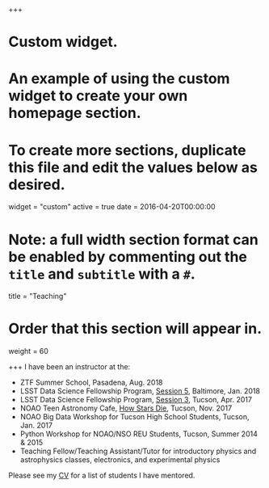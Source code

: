 +++
# Custom widget.
# An example of using the custom widget to create your own homepage section.
# To create more sections, duplicate this file and edit the values below as desired.
widget = "custom"
active = true
date = 2016-04-20T00:00:00

# Note: a full width section format can be enabled by commenting out the `title` and `subtitle` with a `#`.
title = "Teaching"

# Order that this section will appear in.
weight = 60

+++
I have been an instructor at the:

* ZTF Summer School, Pasadena, Aug. 2018
* LSST Data Science Fellowship Program, [Session 5](https://github.com/LSSTC-DSFP/LSSTC-DSFP-Sessions/tree/master/Session5/Day4), Baltimore, Jan. 2018
* LSST Data Science Fellowship Program, [Session 3](https://github.com/LSSTC-DSFP/LSSTC-DSFP-Sessions/tree/master/Session3/Day4), Tucson, Apr. 2017
* NOAO Teen Astronomy Cafe, [How Stars Die](https://www.dropbox.com/sh/4fj81ygdeq63ila/AADIbmo1AevH4p7yvuYIazxsa?dl=0), Tucson, Nov. 2017
* NOAO Big Data Workshop for Tucson High School Students, Tucson, Jan. 2017
* Python Workshop for NOAO/NSO REU Students, Tucson, Summer 2014 & 2015
* Teaching Fellow/Teaching Assistant/Tutor for introductory physics and astrophysics classes, electronics, and experimental physics

Please see my [CV](http://gnarayan.github.io/Files/GauthamNarayan_CV.pdf) for a list of students I have mentored.
